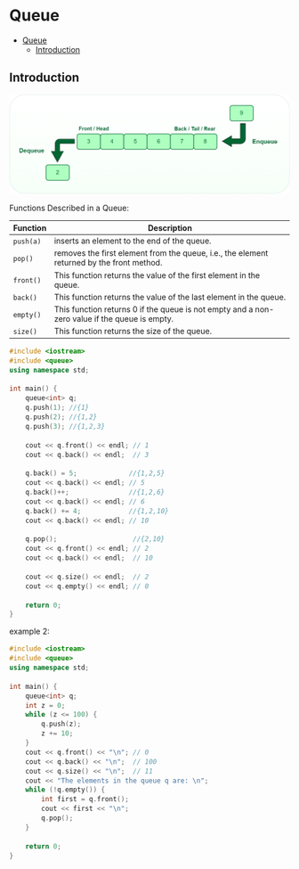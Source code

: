 # Queue

- [Queue](#queue)
	- [Introduction](#introduction)

## Introduction

<div align="center">
<img src="img/Queue.png" alt="Queue.png" width="600px">
</div>

Functions Described in a Queue:

<table>
<thead>
  <tr>
    <th>Function</th>
    <th>Description</th>
  </tr>
</thead>
<tbody>
  <tr>
    <td><code>push(a)</code></td>
    <td>inserts an element to the end of the queue.</td>
  </tr>
  <tr>
    <td><code>pop()</code></td>
    <td>removes the first element from the queue, i.e., the element returned by the front method.</td>
  </tr>
  <tr>
    <td><code>front()</code></td>
    <td>This function returns the value of the first element in the queue.</td>
  </tr>
  <tr>
    <td><code>back()</code></td>
    <td>This function returns the value of the last element in the queue.</td>
  </tr>
  <tr>
    <td><code>empty()</code></td>
    <td>This function returns 0 if the queue is not empty and a non-zero value if the queue is empty.</td>
  </tr>
  <tr>
    <td><code>size()</code></td>
    <td>This function returns the size of the queue.</td>
  </tr>
</tbody>
</table>

```cpp
#include <iostream>
#include <queue>
using namespace std;

int main() {
    queue<int> q;
    q.push(1); //{1}
    q.push(2); //{1,2}
    q.push(3); //{1,2,3}

    cout << q.front() << endl; // 1
    cout << q.back() << endl;  // 3

    q.back() = 5;             //{1,2,5}
    cout << q.back() << endl; // 5
    q.back()++;               //{1,2,6}
    cout << q.back() << endl; // 6
    q.back() += 4;            //{1,2,10}
    cout << q.back() << endl; // 10

    q.pop();                   //{2,10}
    cout << q.front() << endl; // 2
    cout << q.back() << endl;  // 10

    cout << q.size() << endl;  // 2
    cout << q.empty() << endl; // 0

    return 0;
}
```


example 2:

```cpp
#include <iostream>
#include <queue>
using namespace std;

int main() {
    queue<int> q;
    int z = 0;
    while (z <= 100) {
        q.push(z);
        z += 10;
    }
    cout << q.front() << "\n"; // 0
    cout << q.back() << "\n";  // 100
    cout << q.size() << "\n";  // 11
    cout << "The elements in the queue q are: \n";
    while (!q.empty()) {
        int first = q.front();
        cout << first << "\n";
        q.pop();
    }

    return 0;
}
```
